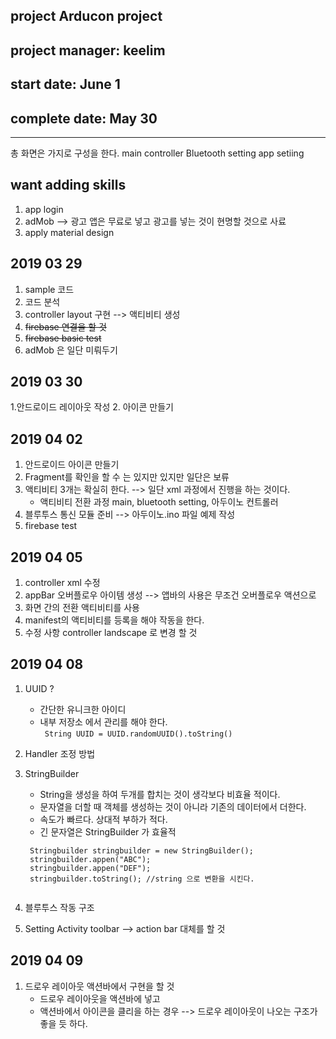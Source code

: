 ## project Arducon project

## project manager: keelim
## start date: June 1
## complete date: May 30  

- - -
총 화면은 가지로 구성을 한다. 
main
controller 
Bluetooth setting 
app setiing 

## want adding skills
1. app login
2. adMob --> 광고 앱은 무료로 넣고 광고를 넣는 것이 현명할 것으로 사료
3. apply material design 


## 2019 03 29
1. sample 코드 
2. 코드 분석
3. controller layout 구현 --> 액티비티 생성
4. ~~firebase 연결을 할 것~~
5. ~~firebase basic test~~
6. adMob 은 일단 미뤄두기

## 2019 03 30
1.안드로이드 레이아웃 작성 
2. 아이콘 만들기

## 2019 04 02
1. 안드로이드 아이콘 만들기
2. Fragment를 확인을 할 수 는 있지만 있지만 일단은 보류
3. 액티비티 3개는 확실히 한다. --> 일단 xml 과정에서 진행을 하는 것이다.
    - 액티비티 전환 과정 main, bluetooth setting, 아두이노 컨트롤러
4. 블루투스 통신 모듈 준비 --> 아두이노.ino 파일 예제 작성
5. firebase test
  

## 2019 04 05
1. controller xml 수정
2. appBar 오버플로우 아이템 생성 --> 앱바의 사용은 무조건 오버플로우 액션으로
3. 화면 간의 전환 액티비티를 사용
4. manifest의 액티비티를 등록을 해야 작동을 한다. 
5. 수정 사항 controller landscape 로 변경 할 것

## 2019 04 08
1. UUID ? 
    - 간단한 유니크한 아이디
    - 내부 저장소 에서 관리를 해야 한다.  
    <code> String UUID = UUID.randomUUID().toString() </code>
    
2. Handler 조정 방법
3. StringBuilder
    - String을 생성을 하여 두개를 합치는 것이 생각보다 비효율 적이다. 
    - 문자열을 더할 때 객체를 생성하는 것이 아니라 기존의 데이터에서 더한다.
    - 속도가 빠르다. 상대적 부하가 적다.
    - 긴 문자열은 StringBuilder 가 효율적
    <code>
    Stringbuilder stringbuilder = new StringBuilder();
    stringbuilder.appen("ABC");
    stringbuilder.appen("DEF");
    stringbuilder.toString(); //string 으로 변환을 시킨다. 
    </code>
    
4. 블루투스 작동 구조
5. Setting Activity  toolbar  --> action bar 대체를 할 것

## 2019 04 09
1. 드로우 레이아웃 액션바에서 구현을 할 것
    - 드로우 레이아웃을 액션바에 넣고
    - 액션바에서 아이콘을 클리을 하는 경우 --> 드로우 레이아웃이 나오는 구조가 좋을 듯 하다. 


